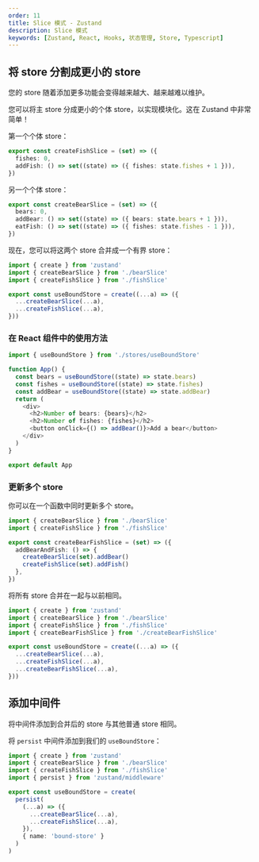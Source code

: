 ```yaml
---
order: 11
title: Slice 模式 - Zustand
description: Slice 模式
keywords: [Zustand, React, Hooks, 状态管理, Store, Typescript]
---
```


## 将 store 分割成更小的 store

您的 store 随着添加更多功能会变得越来越大、越来越难以维护。

您可以将主 store 分成更小的个体 store，以实现模块化。这在 Zustand 中非常简单！

第一个个体 store：

```ts
export const createFishSlice = (set) => ({
  fishes: 0,
  addFish: () => set((state) => ({ fishes: state.fishes + 1 })),
})
```

另一个个体 store：

```ts
export const createBearSlice = (set) => ({
  bears: 0,
  addBear: () => set((state) => ({ bears: state.bears + 1 })),
  eatFish: () => set((state) => ({ fishes: state.fishes - 1 })),
})
```

现在，您可以将这两个 store 合并成一个有界 store：

```ts
import { create } from 'zustand'
import { createBearSlice } from './bearSlice'
import { createFishSlice } from './fishSlice'

export const useBoundStore = create((...a) => ({
  ...createBearSlice(...a),
  ...createFishSlice(...a),
}))
```

### 在 React 组件中的使用方法

```ts
import { useBoundStore } from './stores/useBoundStore'

function App() {
  const bears = useBoundStore((state) => state.bears)
  const fishes = useBoundStore((state) => state.fishes)
  const addBear = useBoundStore((state) => state.addBear)
  return (
    <div>
      <h2>Number of bears: {bears}</h2>
      <h2>Number of fishes: {fishes}</h2>
      <button onClick={() => addBear()}>Add a bear</button>
    </div>
  )
}

export default App
```

### 更新多个 store

你可以在一个函数中同时更新多个 store。

```ts
import { createBearSlice } from './bearSlice'
import { createFishSlice } from './fishSlice'

export const createBearFishSlice = (set) => ({
  addBearAndFish: () => {
    createBearSlice(set).addBear()
    createFishSlice(set).addFish()
  },
})
```

将所有 store 合并在一起与以前相同。

```ts
import { create } from 'zustand'
import { createBearSlice } from './bearSlice'
import { createFishSlice } from './fishSlice'
import { createBearFishSlice } from './createBearFishSlice'

export const useBoundStore = create((...a) => ({
  ...createBearSlice(...a),
  ...createFishSlice(...a),
  ...createBearFishSlice(...a),
}))
```

## 添加中间件

将中间件添加到合并后的 store 与其他普通 store 相同。

将 `persist` 中间件添加到我们的 `useBoundStore`：

```ts
import { create } from 'zustand'
import { createBearSlice } from './bearSlice'
import { createFishSlice } from './fishSlice'
import { persist } from 'zustand/middleware'

export const useBoundStore = create(
  persist(
    (...a) => ({
      ...createBearSlice(...a),
      ...createFishSlice(...a),
    }),
    { name: 'bound-store' }
  )
)
```
